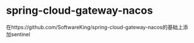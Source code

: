 # spring-cloud-gateway-nacos
在https://github.com/SoftwareKing/spring-cloud-gateway-nacos的基础上添加sentinel

